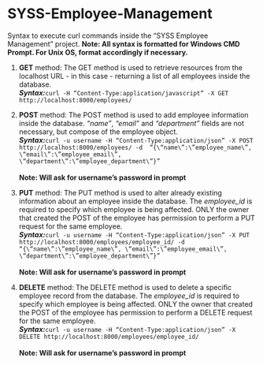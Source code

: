 # SYSS-Employee-Management
Syntax to execute curl commands inside the “SYSS Employee Management” project. 
**Note: All syntax is formatted for Windows CMD Prompt. For Unix OS, format accordingly if necessary.**

1) **GET** method: The GET method is used to retrieve resources from the localhost URL - in this case - returning
a list of all employees inside the database.
<br/>***Syntax:***```curl -H “Content-Type:application/javascript” -X GET http://localhost:8000/employees/```

2) **POST** method: The POST method is used to add employee information inside the database. *“name”*, *“email”* and
*“department”* fields are not necessary, but compose of the employee object.
<br/>***Syntax:***```curl -u username -H “Content-Type:application/json” -X POST http://localhost:8000/employees/ -d  “{\“name\”:\”employee_name\”, \“email\”:\”employee_email\”, \“department\”:\”employee_department\”}”```
<br/><br/>**Note: Will ask for username’s password in prompt**

3) **PUT** method: The PUT method is used to alter already existing information about an employee inside the
database. The *employee_id* is required to specify which employee is being affected. ONLY the owner that
created the POST of the employee has permission to perform a PUT request for the same employee.
<br/>***Syntax:***```curl -u username -H “Content-Type:application/json” -X PUT http://localhost:8000/employees/employee_id/ -d  “{\“name\”:\”employee_name\”, \“email\”:\”employee_email\”, \“department\”:\”employee_department\”}”```
<br/><br/>**Note: Will ask for username’s password in prompt**

4) **DELETE** method: The DELETE method is used to delete a specific employee record from the database. The
*employee_id* is required to specify which employee is being affected. ONLY the owner that created the POST
of the employee has permission to perform a DELETE request for the same employee.
<br/>***Syntax:***```curl -u username -H “Content-Type:application/json” -X DELETE http://localhost:8000/employees/employee_id/```
<br/><br/>**Note: Will ask for username’s password in prompt**

